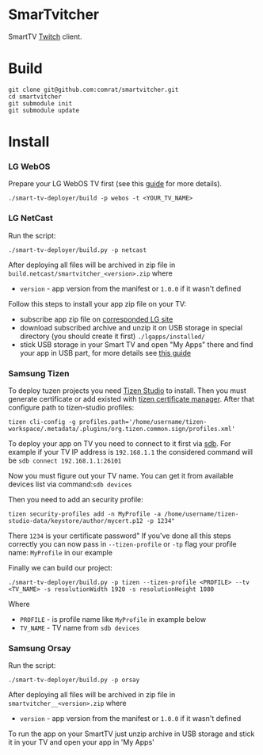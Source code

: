 # SmarTvitcher
SmartTV [Twitch](https://www.twitch.tv/) client.

# Build
```
git clone git@github.com:comrat/smartvitcher.git
cd smartvitcher
git submodule init
git submodule update
```

# Install

### LG WebOS
Prepare your LG WebOS TV first (see this [guide](http://webostv.developer.lge.com/develop/app-test/) for more details).

```
./smart-tv-deployer/build -p webos -t <YOUR_TV_NAME>
```

### LG NetCast
Run the script:
```
./smart-tv-deployer/build.py -p netcast
```
After deploying all files will be archived in zip file in ```build.netcast/smartvitcher_<version>.zip``` where

* ```version``` - app version from the manifest or ```1.0.0``` if it wasn't defined

Follow this steps to install your app zip file on your TV:
* subscribe app zip file on [corresponded LG site](http://developer.lge.com/apptest/retrieveApptestOSList.dev)
* download subscribed archive and unzip it on USB storage in special directory (you should create it first) ```./lgapps/installed/```
* stick USB storage in your Smart TV and open "My Apps" there and find your app in USB part, for more details see [this guide](http://webostv.developer.lge.com/download_file/view_inline/3513/)

### Samsung Tizen
To deploy tuzen projects you need [Tizen Studio](https://developer.tizen.org/ko/development/tizen-studio/download?langredirect=1) to install.
Then you must generate certificate or add existed with [tizen certificate manager](https://developer.tizen.org/ko/development/visual-studio-tools-tizen/tools/certificate-manager?langredirect=1).
After that configure path to tizen-studio profiles:

```tizen cli-config -g profiles.path='/home/username/tizen-workspace/.metadata/.plugins/org.tizen.common.sign/profiles.xml'```


To deploy your app on TV you need to connect to it first via [sdb](https://developer.tizen.org/ko/development/tizen-studio/web-tools/running-and-testing-your-app/sdb?langredirect=1). For example if your TV IP address is ```192.168.1.1``` the considered command will be ```sdb connect 192.168.1.1:26101```

Now you must figure out your TV name. You can get it from available devices list via command:```sdb devices```

Then you need to add an security profile:
```
tizen security-profiles add -n MyProfile -a /home/username/tizen-studio-data/keystore/author/mycert.p12 -p 1234"
```

There ```1234``` is your certificate password"
If you've done all this steps correctly you can now pass in ```--tizen-profile``` or ```-tp``` flag your profile name: ```MyProfile``` in our example

Finally we can build our project:

```
./smart-tv-deployer/build.py -p tizen --tizen-profile <PROFILE> --tv <TV_NAME> -s resolutionWidth 1920 -s resolutionHeight 1080
```
Where
* ```PROFILE``` - is profile name like ```MyProfile``` in example below
* ```TV_NAME``` - TV name from ```sdb devices```

### Samsung Orsay
Run the script:
```
./smart-tv-deployer/build.py -p orsay
```
After deploying all files will be archived in zip file in ```smartvitcher__<version>.zip``` where

* ```version``` - app version from the manifest or ```1.0.0``` if it wasn't defined

To run the app on your SmartTV just unzip archive in USB storage and stick it in your TV and open your app in 'My Apps'
